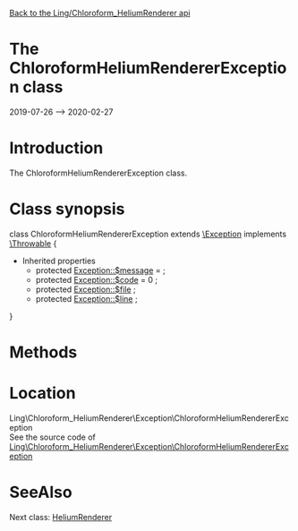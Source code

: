 [Back to the Ling/Chloroform_HeliumRenderer api](https://github.com/lingtalfi/Chloroform_HeliumRenderer/blob/master/doc/api/Ling/Chloroform_HeliumRenderer.md)



The ChloroformHeliumRendererException class
================
2019-07-26 --> 2020-02-27






Introduction
============

The ChloroformHeliumRendererException class.



Class synopsis
==============


class <span class="pl-k">ChloroformHeliumRendererException</span> extends [\Exception](http://php.net/manual/en/class.exception.php) implements [\Throwable](http://php.net/manual/en/class.throwable.php) {

- Inherited properties
    - protected  [Exception::$message](#property-message) =  ;
    - protected  [Exception::$code](#property-code) = 0 ;
    - protected  [Exception::$file](#property-file) ;
    - protected  [Exception::$line](#property-line) ;

}






Methods
==============






Location
=============
Ling\Chloroform_HeliumRenderer\Exception\ChloroformHeliumRendererException<br>
See the source code of [Ling\Chloroform_HeliumRenderer\Exception\ChloroformHeliumRendererException](https://github.com/lingtalfi/Chloroform_HeliumRenderer/blob/master/Exception/ChloroformHeliumRendererException.php)



SeeAlso
==============
Next class: [HeliumRenderer](https://github.com/lingtalfi/Chloroform_HeliumRenderer/blob/master/doc/api/Ling/Chloroform_HeliumRenderer/HeliumRenderer.md)<br>
